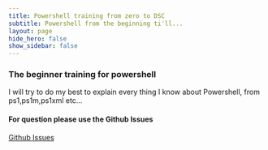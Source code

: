 ```yaml
---
title: Powershell training from zero to DSC
subtitle: Powershell from the beginning ti'll...
layout: page
hide_hero: false
show_sidebar: false
---
```


### The beginner training for powershell
I will try to do my best to explain every thing I know about Powershell, from ps1,ps1m,ps1xml etc...

#### For question please use the Github Issues
[Github Issues](https://github.com/itamartz/Powershell/issues/new)
